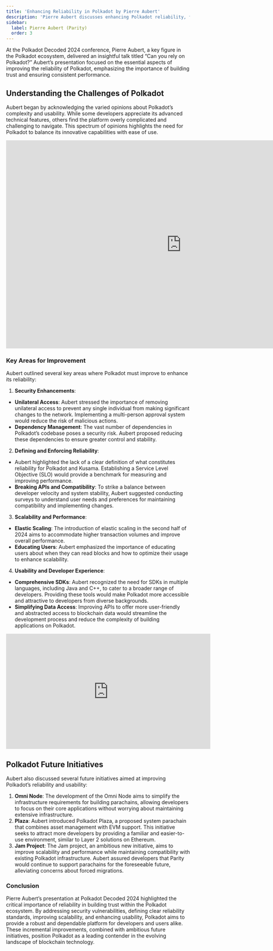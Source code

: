 ```yaml
---
title: 'Enhancing Reliability in Polkadot by Pierre Aubert'
description: 'Pierre Aubert discusses enhancing Polkadot reliability, focusing on security, scalability, and usability improvements at Polkadot Decoded 2024.'
sidebar:
  label: Pierre Aubert (Parity)
  order: 3
---
```

At the Polkadot Decoded 2024 conference, Pierre Aubert, a key figure in the Polkadot ecosystem, delivered an insightful talk titled “Can you rely on Polkadot?” Aubert’s presentation focused on the essential aspects of improving the reliability of Polkadot, emphasizing the importance of building trust and ensuring consistent performance.

**Understanding the Challenges of Polkadot**
--------------------------------------------

Aubert began by acknowledging the varied opinions about Polkadot’s complexity and usability. While some developers appreciate its advanced technical features, others find the platform overly complicated and challenging to navigate. This spectrum of opinions highlights the need for Polkadot to balance its innovative capabilities with ease of use.

<iframe allowfullscreen="allowfullscreen" frameborder="0" height="569" src="https://docs.google.com/presentation/d/e/2PACX-1vTL6aMghAB1xW7PmCQgjL27XVMJ8FMYl21qPOakEEYVG-V9HS8dh0Hc8mlhjlEGt2gZP45JV9Pwq8bK/embed?start=false&loop=false&delayms=60000" width="960"></iframe>

### **Key Areas for Improvement**

Aubert outlined several key areas where Polkadot must improve to enhance its reliability:

1. **Security Enhancements**: 
  - **Unilateral Access**: Aubert stressed the importance of removing unilateral access to prevent any single individual from making significant changes to the network. Implementing a multi-person approval system would reduce the risk of malicious actions.
  - **Dependency Management**: The vast number of dependencies in Polkadot’s codebase poses a security risk. Aubert proposed reducing these dependencies to ensure greater control and stability.
2. **Defining and Enforcing Reliability**: 
  - Aubert highlighted the lack of a clear definition of what constitutes reliability for Polkadot and Kusama. Establishing a Service Level Objective (SLO) would provide a benchmark for measuring and improving performance.
  - **Breaking APIs and Compatibility**: To strike a balance between developer velocity and system stability, Aubert suggested conducting surveys to understand user needs and preferences for maintaining compatibility and implementing changes.
3. **Scalability and Performance**: 
  - **Elastic Scaling**: The introduction of elastic scaling in the second half of 2024 aims to accommodate higher transaction volumes and improve overall performance.
  - **Educating Users**: Aubert emphasized the importance of educating users about when they can read blocks and how to optimize their usage to enhance scalability.
4. **Usability and Developer Experience**: 
  - **Comprehensive SDKs**: Aubert recognized the need for SDKs in multiple languages, including Java and C++, to cater to a broader range of developers. Providing these tools would make Polkadot more accessible and attractive to developers from diverse backgrounds.
  - **Simplifying Data Access**: Improving APIs to offer more user-friendly and abstracted access to blockchain data would streamline the development process and reduce the complexity of building applications on Polkadot.

<iframe allowfullscreen="allowfullscreen" frameborder="0" height="315" src="https://www.youtube.com/embed/DLofyGI3mw8?si=vVbkX-lztlYeIw2L" title="YouTube video player" width="560"></iframe>

**Polkadot Future Initiatives**
-------------------------------

Aubert also discussed several future initiatives aimed at improving Polkadot’s reliability and usability:

1. **Omni Node**: The development of the Omni Node aims to simplify the infrastructure requirements for building parachains, allowing developers to focus on their core applications without worrying about maintaining extensive infrastructure.
2. **Plaza**: Aubert introduced Polkadot Plaza, a proposed system parachain that combines asset management with EVM support. This initiative seeks to attract more developers by providing a familiar and easier-to-use environment, similar to Layer 2 solutions on Ethereum.
3. **Jam Project**: The Jam project, an ambitious new initiative, aims to improve scalability and performance while maintaining compatibility with existing Polkadot infrastructure. Aubert assured developers that Parity would continue to support parachains for the foreseeable future, alleviating concerns about forced migrations.

### **Conclusion**

Pierre Aubert’s presentation at Polkadot Decoded 2024 highlighted the critical importance of reliability in building trust within the Polkadot ecosystem. By addressing security vulnerabilities, defining clear reliability standards, improving scalability, and enhancing usability, Polkadot aims to provide a robust and dependable platform for developers and users alike. These incremental improvements, combined with ambitious future initiatives, position Polkadot as a leading contender in the evolving landscape of blockchain technology.